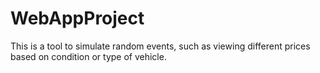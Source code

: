 # WebAppProject
This is a tool to simulate random events, such as viewing different prices based on condition or type of vehicle.
